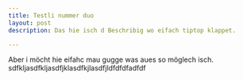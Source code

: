 ```yaml
---
title: Testli nummer duo
layout: post
description: Das hie isch d Beschribig wo eifach tiptop klappet.

---
```

Aber i möcht hie eifahc mau gugge was aues so möglech isch. sdfkljasdfkljasdfjklasdfkjlasdfjldfdfdfadfdf


